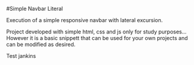 #Simple Navbar Literal

Execution of a simple responsive navbar with lateral excursion.

Project developed with simple html, css and js only for study purposes...
However it is a basic snippett that can be used for your own projects and can be modified as desired.

Test jankins


